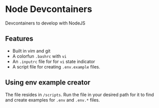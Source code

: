 # Node Devcontainers

Devcontainers to develop with NodeJS

## Features

- Built in vim and git
- A colorfun `.bashrc` with `vi` 
- An `.inputrc` file for for `vi` state indicator
- A script file for creating `.env.example` files.

## Using env example creator

The file resides in `/scripts`. Run the file in your desired path 
for it to find and create examples for `.env` and `.env.*` files.
